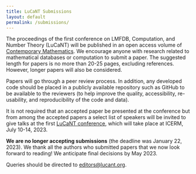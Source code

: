 ```yaml
---
title: LuCaNT Submissions
layout: default
permalink: /submissions/
---
```


<p>The proceedings of the first conference on LMFDB, Computation, and Number Theory (LuCaNT) will be published in an open access volume of <a href="https://www.ams.org/books/conm/">Contemporary Mathematics</a>. We encourage anyone with research related to mathematical databases or computation to submit a paper. The suggested length for papers is no more than 20-25 pages, excluding references. However, longer papers will also be considered.</p>

<p>Papers will go through a peer review process. In addition, any developed code should be placed in a publicly available repository such as GitHub to be available to the reviewers (to help improve the quality, accessibility, re-usability, and reproducibility of the code and data).</p>

<p>It is not required that an accepted paper be presented at the conference but from among the accepted papers a select list of speakers will be invited to give talks at the first <a href="https://icerm.brown.edu/events/sc-23-lucant/">LuCaNT conference</a>, which will take place at ICERM, July 10-14, 2023.</p>

<p><b>We are no longer accepting submissions</b> (the deadline was January 22, 2023). We thank all the authors who submitted papers that we now look forward to reading!  We anticipate final decisions by May 2023.</p>

<p>Queries should be directed to <a href="mailto:editors@lucant.org">editors@lucant.org</a>.</p>
